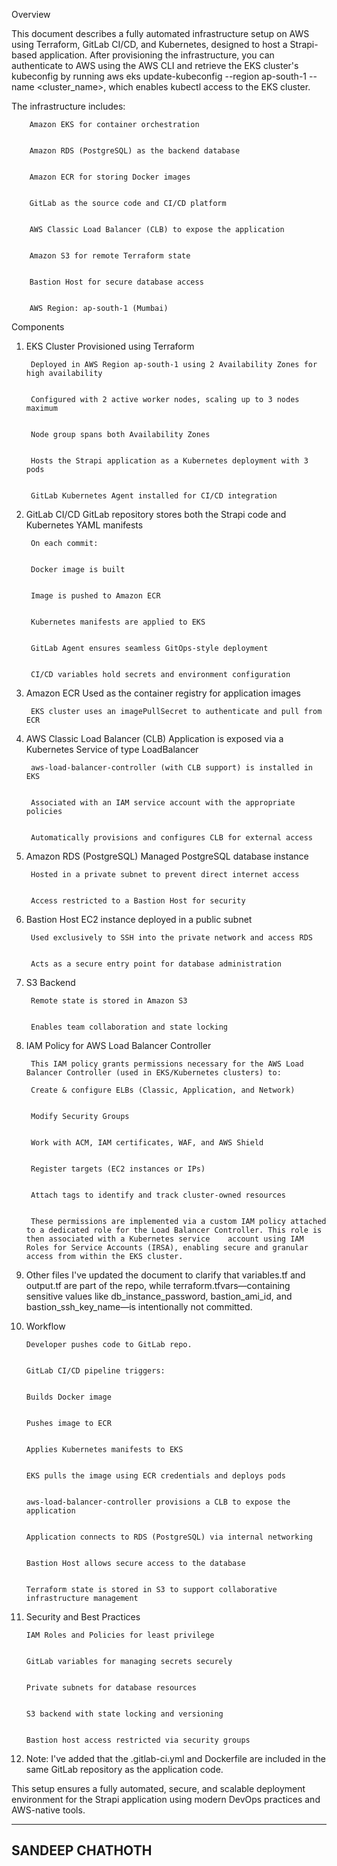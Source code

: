 Overview

This document describes a fully automated infrastructure setup on AWS using Terraform, GitLab CI/CD, and Kubernetes, designed to host a Strapi-based application. After provisioning the infrastructure, you can authenticate to AWS using the AWS CLI and retrieve the EKS cluster's kubeconfig by running aws eks update-kubeconfig --region ap-south-1 --name <cluster_name>, which enables kubectl access to the EKS cluster.

 The infrastructure includes:

        Amazon EKS for container orchestration


        Amazon RDS (PostgreSQL) as the backend database


        Amazon ECR for storing Docker images


        GitLab as the source code and CI/CD platform


        AWS Classic Load Balancer (CLB) to expose the application


        Amazon S3 for remote Terraform state


        Bastion Host for secure database access


        AWS Region: ap-south-1 (Mumbai)



Components
1. EKS Cluster
        Provisioned using Terraform


        Deployed in AWS Region ap-south-1 using 2 Availability Zones for high availability


        Configured with 2 active worker nodes, scaling up to 3 nodes maximum


        Node group spans both Availability Zones


        Hosts the Strapi application as a Kubernetes deployment with 3 pods


        GitLab Kubernetes Agent installed for CI/CD integration


2. GitLab CI/CD
        GitLab repository stores both the Strapi code and Kubernetes YAML manifests


        On each commit:


        Docker image is built


        Image is pushed to Amazon ECR


        Kubernetes manifests are applied to EKS


        GitLab Agent ensures seamless GitOps-style deployment


        CI/CD variables hold secrets and environment configuration


3. Amazon ECR
        Used as the container registry for application images


        EKS cluster uses an imagePullSecret to authenticate and pull from ECR


4. AWS Classic Load Balancer (CLB)
        Application is exposed via a Kubernetes Service of type LoadBalancer


        aws-load-balancer-controller (with CLB support) is installed in EKS


        Associated with an IAM service account with the appropriate policies


        Automatically provisions and configures CLB for external access


5. Amazon RDS (PostgreSQL)
        Managed PostgreSQL database instance


        Hosted in a private subnet to prevent direct internet access


        Access restricted to a Bastion Host for security


6. Bastion Host
        EC2 instance deployed in a public subnet


        Used exclusively to SSH into the private network and access RDS


        Acts as a secure entry point for database administration


7. S3 Backend
        
        Remote state is stored in Amazon S3


        Enables team collaboration and state locking


8. IAM Policy for AWS Load Balancer Controller

        This IAM policy grants permissions necessary for the AWS Load Balancer Controller (used in EKS/Kubernetes clusters) to:

        Create & configure ELBs (Classic, Application, and Network)


        Modify Security Groups


        Work with ACM, IAM certificates, WAF, and AWS Shield


        Register targets (EC2 instances or IPs)


        Attach tags to identify and track cluster-owned resources


        These permissions are implemented via a custom IAM policy attached to a dedicated role for the Load Balancer Controller. This role is then associated with a Kubernetes service    account using IAM Roles for Service Accounts (IRSA), enabling secure and granular access from within the EKS cluster.

9. Other files
        I've updated the document to clarify that variables.tf and output.tf are part of the repo, while terraform.tfvars—containing sensitive values like db_instance_password, bastion_ami_id, and bastion_ssh_key_name—is intentionally not committed.

10. Workflow 

        Developer pushes code to GitLab repo.


        GitLab CI/CD pipeline triggers:


        Builds Docker image


        Pushes image to ECR


        Applies Kubernetes manifests to EKS


        EKS pulls the image using ECR credentials and deploys pods


        aws-load-balancer-controller provisions a CLB to expose the application


        Application connects to RDS (PostgreSQL) via internal networking


        Bastion Host allows secure access to the database


        Terraform state is stored in S3 to support collaborative infrastructure management



11. Security and Best Practices

        IAM Roles and Policies for least privilege


        GitLab variables for managing secrets securely


        Private subnets for database resources


        S3 backend with state locking and versioning


        Bastion host access restricted via security groups
        

12. Note: I've added that the .gitlab-ci.yml and Dockerfile are included in the same GitLab repository as the application code.

This setup ensures a fully automated, secure, and scalable deployment environment for the Strapi application using modern DevOps practices and AWS-native tools.

----------------
SANDEEP CHATHOTH
----------------
